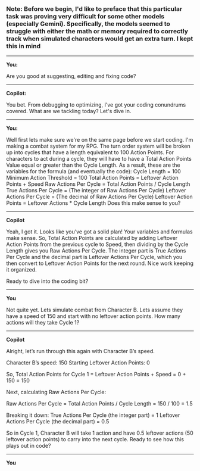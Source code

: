 ### **Note**: Before we begin, I'd like to preface that this particular task was proving very difficult for some other models (especially Gemini). Specifically, the models seemed to struggle with either the **math** or **memory** required to correctly track when simulated characters would get an extra turn. I kept this in mind

--------

**You:**

Are you good at suggesting, editing and fixing code?

--------

**Copilot:**

You bet. From debugging to optimizing, I’ve got your coding conundrums covered. What are we tackling today? Let's dive in.

--------

**You:**

Well first lets make sure we're on the same page before we start coding. I'm making a combat system for my RPG. The turn order system will be broken up into cycles that have a length equivalent to 100 Action Points. For characters to act during a cycle, they will have to have a Total Action Points Value equal or greater than the Cycle Length. As a result, these are the variables for the formula (and eventually the code): 
Cycle Length = 100 
Minimum Action Threshold = 100
Total Action Points = Leftover Action Points + Speed
Raw Actions Per Cycle = Total Action Points / Cycle Length
True Actions Per Cycle = (The integer of Raw Actions Per Cycle)
Leftover Actions Per Cycle = (The decimal of Raw Actions Per Cycle)
Leftover Action Points = Leftover Actions * Cycle Length
Does this make sense to you?

--------

**Copilot**

Yeah, I got it. Looks like you’ve got a solid plan! Your variables and formulas make sense. So, Total Action Points are calculated by adding Leftover Action Points from the previous cycle to Speed, then dividing by the Cycle Length gives you Raw Actions Per Cycle. The integer part is True Actions Per Cycle and the decimal part is Leftover Actions Per Cycle, which you then convert to Leftover Action Points for the next round. Nice work keeping it organized.

Ready to dive into the coding bit?

--------

**You**

Not quite yet. Lets simulate combat from Character B. Lets assume they have a speed of 150 and start with no leftover action points. How many actions will they take Cycle 1?

--------

**Copilot**

Alright, let’s run through this again with Character B’s speed.

Character B’s speed: 150 Starting Leftover Action Points: 0

So, Total Action Points for Cycle 1 = Leftover Action Points + Speed = 0 + 150 = 150

Next, calculating Raw Actions Per Cycle:

Raw Actions Per Cycle = Total Action Points / Cycle Length = 150 / 100 = 1.5

Breaking it down: True Actions Per Cycle (the integer part) = 1 Leftover Actions Per Cycle (the decimal part) = 0.5

So in Cycle 1, Character B will take 1 action and have 0.5 leftover actions (50 leftover action points) to carry into the next cycle. Ready to see how this plays out in code?

--------

**You**
